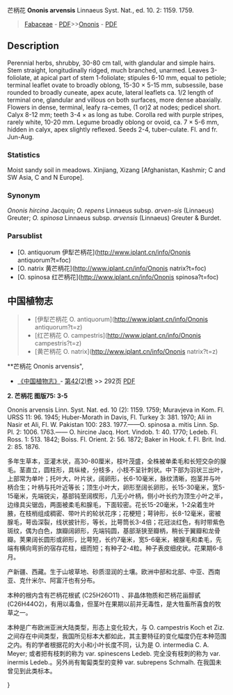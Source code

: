 芒柄花 **Ononis arvensis** Linnaeus Syst. Nat., ed. 10. 2: 1159. 1759.

> [Fabaceae](http://www.iplant.cn/info/Fabaceae?t=foc) - [PDF](http://www.iplant.cn/foc/pdf/Fabaceae.pdf)>>[Ononis](http://www.iplant.cn/info/Ononis?t=foc) - [PDF](http://www.iplant.cn/foc/pdf/Ononis.pdf)

## Description

Perennial herbs, shrubby, 30-80 cm tall, with glandular and simple hairs. Stem straight, longitudinally ridged, much branched, unarmed. Leaves 3-foliolate, at apical part of stem 1-foliolate; stipules 6-10 mm, equal to petiole; terminal leaflet ovate to broadly oblong, 15-30 × 5-15 mm, subsessile, base rounded to broadly cuneate, apex acute, lateral leaflets ca. 1/2 length of terminal one, glandular and villous on both surfaces, more dense abaxially. Flowers in dense, terminal, leafy ra-cemes, (1 or)2 at nodes; pedicel short. Calyx 8-12 mm; teeth 3-4 × as long as tube. Corolla red with purple stripes, rarely white, 10-20 mm. Legume broadly oblong or ovoid, ca. 7 × 5-6 mm, hidden in calyx, apex slightly reflexed. Seeds 2-4, tuber-culate. Fl. and fr. Jun-Aug.

### Statistics
Moist sandy soil in meadows. Xinjiang, Xizang [Afghanistan, Kashmir; C and SW Asia, C and N Europe].

### Synonym
*Ononis hircina* Jacquin; *O. repens* Linnaeus subsp. *arven-sis* (Linnaeus) Greuter; *O. spinosa* Linnaeus subsp. *arvensis* (Linnaeus) Greuter & Burdet.



### Parsublist

* [O.  antiquorum  伊犁芒柄花](http://www.iplant.cn/info/Ononis antiquorum?t=foc)
* [O.  natrix  黄芒柄花](http://www.iplant.cn/info/Ononis natrix?t=foc)
* [O.  spinosa  红芒柄花](http://www.iplant.cn/info/Ononis spinosa?t=foc)

## 中国植物志

> * [伊犁芒柄花  O.  antiquorum](http://www.iplant.cn/info/Ononis antiquorum?t=z)
> * [红芒柄花  O.  campestris](http://www.iplant.cn/info/Ononis campestris?t=z)
> * [黄芒柄花  O.  natrix](http://www.iplant.cn/info/Ononis natrix?t=z)


**芒柄花 Ononis arvensis",



* [《中国植物志》](http://www.iplant.cn/frps)- [第42(2)卷](http://www.iplant.cn/frps/vol/42(2)) >> 292页 [PDF](http://www.iplant.cn/frps/pdf/42(2)/292a.PDF)


**2. 芒柄花 图版75: 3-5**

Ononis arvensis Linn. Syst. Nat. ed. 10 (2): 1159. 1759; Muravjeva in Kom. Fl. URSS 11: 96. 1945; Huber-Morath in Davis, Fl. Turkey 3: 381. 1970; Ali in Nasir et Ali, Fl. W. Pakistan 100: 283. 1977.——O. spinosa а. mitis Linn. Sp. Pl. 2: 1006. 1763.—— O. hircine Jacq. Hort. Vindob. 1: 40. 1770; Ledeb. Fl. Ross. 1: 513. 1842; Boiss. Fl. Orient. 2: 56. 1872; Baker in Hook. f. Fl. Brit. Ind. 2: 85. 1876.

多年生草本，亚灌木状，高30-80厘米，枝叶茂盛，全株被单柔毛和长短交杂的腺毛。茎直立，圆柱形，具纵棱，分枝多，小枝不呈针刺状。中下部为羽状三出叶，上部常为单叶；托叶大，叶片状，阔卵形，长6-10毫米，脉纹清晰，抱茎并与叶柄合生；叶柄与托叶近等长；顶生小叶大，卵形至阔长卵形，长15-30毫米，宽5-15毫米，先端锐尖，基部钝至阔楔形，几无小叶柄，侧小叶长约为顶生小叶之半，边缘具尖锯齿，两面被柔毛和腺毛，下面较密。花长15-20毫米，1-2朵着生叶腋，在枝梢组成稠密、带叶片的轮状花序；花梗短；萼钟形，长8-12毫米，密被腺毛，萼齿深裂，线状披针形，等长，比萼筒长3-4倍；花冠淡红色，有时带紫色斑纹，偶为白色，旗瓣阔卵形，先端钝圆，基部渐狭至瓣柄，稍长于翼瓣和龙骨瓣。荚果阔长圆形或卵形，比萼短，长约7毫米，宽5-6毫米，被腺毛和柔毛，先端有横向弯折的宿存花柱，细而短；有种子2-4粒。种子表皮细疣状。花果期6-8月。

产新疆、西藏。生于山坡草地、砂质湿润的土壤。欧洲中部和北部、中亚、西南亚、克什米尔、阿富汗也有分布。

本种的根内含有芒柄花根甙 (C25H26O11) 、非晶体物质和芒柄花甾醇甙 (C26H44O2)，有用以毒鱼，但茎叶在果期以前并无毒性，是大牲畜所喜食的牧草之一。

本种是广布欧洲亚洲大陆类型，形态上变化较大，与 O. campestris Koch et Ziz. 之间存在中间类型，我国所见标本大都如此，其主要特征的变化幅度仍在本种范围之内。有的学者根据花的大小和小叶长度不同，认为是 O. intermedia C. A. Meyer; 或者把有枝刺的称为 var. spinescens Ledeb. 完全没有枝刺的称为 var. inermis Ledeb.。另外尚有匍匐类型的变种 var. subrepens Schmalh. 在我国未曾见到此类标本。



}